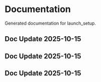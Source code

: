 # Documentation

Generated documentation for launch_setup.

## Doc Update 2025-10-15

## Doc Update 2025-10-15

## Doc Update 2025-10-15
